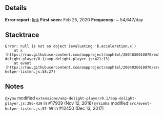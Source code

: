 Details
---
**Error report:** [link](http://go/ampe/CL6chqbN2-bzBA)
**First seen:** Feb 25, 2020
**Frequency:** ~ 54,647/day

Stacktrace
---
```
Error: null is not an object (evaluating 'b.acceleration.x')
    at x (https://raw.githubusercontent.com/ampproject/amphtml/2004030010070/extensions/amp-delight-player/0.1/amp-delight-player.js:421:13)
    at event (https://raw.githubusercontent.com/ampproject/amphtml/2004030010070/src/event-helper-listen.js:58:27)
```

Notes
---
`@xymw` modified `extensions/amp-delight-player/0.1/amp-delight-player.js:396-439` in #17939 (Nov 12, 2018)
`@rsimha` modified `src/event-helper-listen.js:57-59` in #12450 (Dec 13, 2017)
